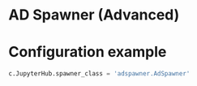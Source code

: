 # AD Spawner (Advanced)
# Configuration example

```python
c.JupyterHub.spawner_class = 'adspawner.AdSpawner'

```
